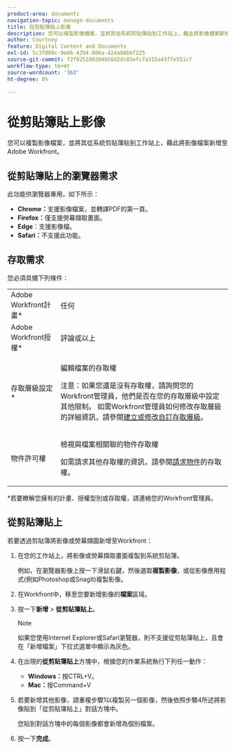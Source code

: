 ```yaml
---
product-area: documents
navigation-topic: manage-documents
title: 從剪貼簿貼上影像
description: 您可以複製影像檔案，並將其從系統剪貼簿貼到工作站上，藉此將影像檔案新增至Adobe Workfront。
author: Courtney
feature: Digital Content and Documents
exl-id: 5c3f089c-9e66-4294-806a-424a08bbf225
source-git-commit: f2f825280204b56d2dc85efc7a315a4377e551c7
workflow-type: tm+mt
source-wordcount: '363'
ht-degree: 0%

---
```


# 從剪貼簿貼上影像

您可以複製影像檔案，並將其從系統剪貼簿貼到工作站上，藉此將影像檔案新增至Adobe Workfront。 

## 從剪貼簿貼上的瀏覽器需求

此功能供瀏覽器專用，如下所示：

* **Chrome：**&#x200B;支援影像檔案，並轉譯PDF的第一頁。
* **Firefox：**&#x200B;僅支援熒幕擷取畫面。
* **Edge**：支援影像檔。
* **Safari：**&#x200B;不支援此功能。

## 存取需求

您必須具備下列條件：

<table style="table-layout:auto"> 
 <col> 
 </col> 
 <col> 
 </col> 
 <tbody> 
  <tr> 
   <td role="rowheader">Adobe Workfront計畫*</td> 
   <td> <p> 任何</p> </td> 
  </tr> 
  <tr> 
   <td role="rowheader">Adobe Workfront授權*</td> 
   <td> <p>評論或以上</p> </td> 
  </tr> 
  <tr> 
   <td role="rowheader">存取層級設定*</td> 
   <td> <p>編輯檔案的存取權</p> <p>注意：如果您還是沒有存取權，請詢問您的Workfront管理員，他們是否在您的存取層級中設定其他限制。 如需Workfront管理員如何修改存取層級的詳細資訊，請參閱<a href="../../administration-and-setup/add-users/configure-and-grant-access/create-modify-access-levels.md" class="MCXref xref">建立或修改自訂存取層級</a>。</p> </td> 
  </tr> 
  <tr> 
   <td role="rowheader">物件許可權</td> 
   <td> <p>檢視與檔案相關聯的物件存取權</p> <p>如需請求其他存取權的資訊，請參閱<a href="../../workfront-basics/grant-and-request-access-to-objects/request-access.md" class="MCXref xref">請求物件</a>的存取權。</p> </td> 
  </tr> 
 </tbody> 
</table>

&#42;若要瞭解您擁有的計畫、授權型別或存取權，請連絡您的Workfront管理員。

## 從剪貼簿貼上

若要透過剪貼簿將影像或熒幕擷圖新增至Workfront：

1. 在您的工作站上，將影像或熒幕擷取畫面複製到系統剪貼簿。

   例如，在瀏覽器影像上按一下滑鼠右鍵，然後選取&#x200B;**複製影像**，或從影像應用程式(例如Photoshop或SnagIt)複製影像。

1. 在Workfront中，移至您要新增影像的&#x200B;**檔案**&#x200B;區域。
1. 按一下&#x200B;**新增** > **從剪貼簿貼上**。

   >[!NOTE]
   >
   >如果您使用Internet Explorer或Safari瀏覽器，則不支援從剪貼簿貼上，且會在「新增檔案」下拉式選單中顯示為灰色。

1. 在出現的&#x200B;**從剪貼簿貼上**&#x200B;方塊中，根據您的作業系統執行下列任一動作：

   * **Windows：**&#x200B;按CTRL+V。
   * **Mac：**&#x200B;按Command+V

1. 若要新增其他影像，請重複步驟1以複製另一個影像，然後依照步驟4所述將影像貼到「從剪貼簿貼上」對話方塊中。

   您貼到對話方塊中的每個影像都會新增為個別檔案。

1. 按一下&#x200B;**完成**。
